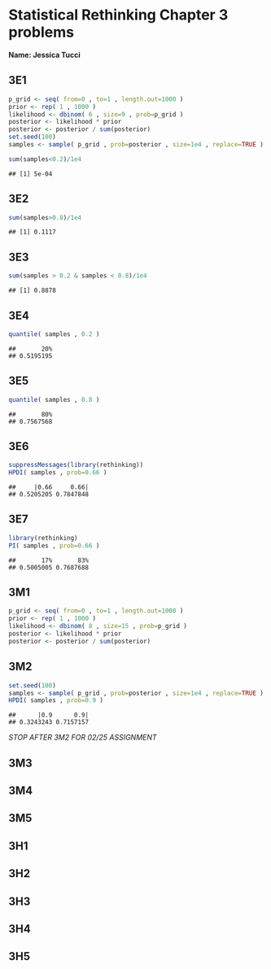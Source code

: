 # Statistical Rethinking Chapter 3 problems

__Name: Jessica Tucci__

## 3E1

```r
p_grid <- seq( from=0 , to=1 , length.out=1000 ) 
prior <- rep( 1 , 1000 )
likelihood <- dbinom( 6 , size=9 , prob=p_grid )
posterior <- likelihood * prior
posterior <- posterior / sum(posterior)
set.seed(100)
samples <- sample( p_grid , prob=posterior , size=1e4 , replace=TRUE )

sum(samples<0.2)/1e4
```

```
## [1] 5e-04
```

## 3E2

```r
sum(samples>0.8)/1e4
```

```
## [1] 0.1117
```
## 3E3

```r
sum(samples > 0.2 & samples < 0.8)/1e4
```

```
## [1] 0.8878
```
## 3E4

```r
quantile( samples , 0.2 )
```

```
##       20% 
## 0.5195195
```
## 3E5

```r
quantile( samples , 0.8 )
```

```
##       80% 
## 0.7567568
```
## 3E6

```r
suppressMessages(library(rethinking))
HPDI( samples , prob=0.66 )
```

```
##     |0.66     0.66| 
## 0.5205205 0.7847848
```
## 3E7

```r
library(rethinking)
PI( samples , prob=0.66 )
```

```
##       17%       83% 
## 0.5005005 0.7687688
```
## 3M1

```r
p_grid <- seq( from=0 , to=1 , length.out=1000 ) 
prior <- rep( 1 , 1000 )
likelihood <- dbinom( 8 , size=15 , prob=p_grid )
posterior <- likelihood * prior
posterior <- posterior / sum(posterior)
```
## 3M2

```r
set.seed(100)
samples <- sample( p_grid , prob=posterior , size=1e4 , replace=TRUE )
HPDI( samples , prob=0.9 )
```

```
##      |0.9      0.9| 
## 0.3243243 0.7157157
```

_STOP AFTER 3M2 FOR 02/25 ASSIGNMENT_

## 3M3

## 3M4

## 3M5

## 3H1

## 3H2

## 3H3

## 3H4

## 3H5
